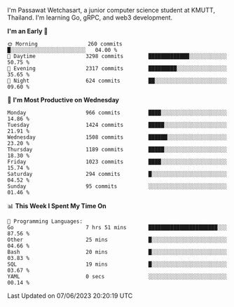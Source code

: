 
I'm Passawat Wetchasart, a junior computer science student at KMUTT, Thailand. I'm learning Go, gRPC, and web3 development.



<!--START_SECTION:waka-->
**I'm an Early 🐤** 

```text
🌞 Morning                260 commits         █░░░░░░░░░░░░░░░░░░░░░░░░   04.00 % 
🌆 Daytime                3298 commits        █████████████░░░░░░░░░░░░   50.75 % 
🌃 Evening                2317 commits        █████████░░░░░░░░░░░░░░░░   35.65 % 
🌙 Night                  624 commits         ██░░░░░░░░░░░░░░░░░░░░░░░   09.60 % 
```
📅 **I'm Most Productive on Wednesday** 

```text
Monday                   966 commits         ████░░░░░░░░░░░░░░░░░░░░░   14.86 % 
Tuesday                  1424 commits        █████░░░░░░░░░░░░░░░░░░░░   21.91 % 
Wednesday                1508 commits        ██████░░░░░░░░░░░░░░░░░░░   23.20 % 
Thursday                 1189 commits        █████░░░░░░░░░░░░░░░░░░░░   18.30 % 
Friday                   1023 commits        ████░░░░░░░░░░░░░░░░░░░░░   15.74 % 
Saturday                 294 commits         █░░░░░░░░░░░░░░░░░░░░░░░░   04.52 % 
Sunday                   95 commits          ░░░░░░░░░░░░░░░░░░░░░░░░░   01.46 % 
```


📊 **This Week I Spent My Time On** 

```text
💬 Programming Languages: 
Go                       7 hrs 51 mins       ██████████████████████░░░   87.56 % 
Other                    25 mins             █░░░░░░░░░░░░░░░░░░░░░░░░   04.66 % 
Bash                     20 mins             █░░░░░░░░░░░░░░░░░░░░░░░░   03.83 % 
SQL                      19 mins             █░░░░░░░░░░░░░░░░░░░░░░░░   03.67 % 
YAML                     0 secs              ░░░░░░░░░░░░░░░░░░░░░░░░░   00.14 % 
```


 Last Updated on 07/06/2023 20:20:19 UTC
<!--END_SECTION:waka-->

<!--
**markpassawat/markpassawat** is a ✨ _special_ ✨ repository because its `README.md` (this file) appears on your GitHub profile.

Here are some ideas to get you started:

- 🔭 I’m currently working on ...
- 🌱 I’m currently learning ...
- 👯 I’m looking to collaborate on ...
- 🤔 I’m looking for help with ...
- 💬 Ask me about ...
- 📫 How to reach me: ...
- 😄 Pronouns: He/Him
- ⚡ Fun fact: ...
-->
